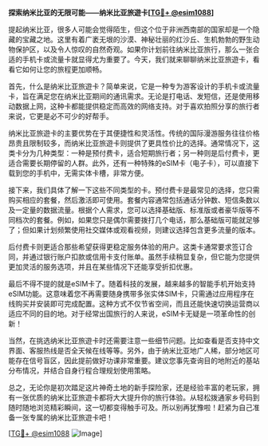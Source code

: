 **探索纳米比亚的无限可能——纳米比亚旅遊卡[[TG💪+ @esim1088](https://t.me/s/esim1088)]**

提起纳米比亚，很多人可能会觉得陌生，但这个位于非洲西南部的国家却是一个隐藏的宝藏之地。这里有着广袤无垠的沙漠、神秘壮丽的红沙丘、生机勃勃的野生动物保护区，以及令人惊叹的自然奇观。如果你计划前往纳米比亚旅行，那么一张合适的手机卡或流量卡就显得尤为重要了。今天，我们就来聊聊纳米比亚旅遊卡，看看它如何让您的旅程更加顺畅。

首先，什么是纳米比亚旅遊卡？简单来说，它是一种专为游客设计的手机卡或流量卡，旨在满足您在纳米比亚期间的通讯需求。无论是打电话、发短信，还是使用移动数据上网，这种卡都能提供稳定而高效的网络支持。对于喜欢拍照分享的旅行者来说，它更是必不可少的好帮手。

纳米比亚旅遊卡的主要优势在于其便捷性和灵活性。传统的国际漫游服务往往价格昂贵且限制较多，而纳米比亚旅遊卡则提供了更具性价比的选择。通常情况下，这类卡分为几种类型：一种是预付费卡，适合短期旅行者；另一种则是后付费卡，更适合需要长期停留的人群。此外，还有一种特殊的eSIM卡（电子卡），可以直接下载到您的手机中，无需实体卡槽，非常方便。

接下来，我们具体了解一下这些不同类型的卡。预付费卡是最常见的选择，您只需购买相应的套餐，然后激活即可使用。套餐内容通常包括通话分钟数、短信条数以及一定量的数据流量。根据个人需求，您可以选择基础版、标准版或者豪华版等不同档次的套餐。例如，如果您只是偶尔需要拨打几个电话，那么基础版可能就足够了；但如果计划频繁使用社交媒体或观看视频，则建议选择包含更多流量的版本。

后付费卡则更适合那些希望获得更稳定服务体验的用户。这类卡通常要求签订合同，并通过银行账户扣款或信用卡支付账单。虽然手续稍显复杂，但它能为您提供更加灵活的服务选项，并且在某些情况下还能享受折扣优惠。

最后不得不提的就是eSIM卡了。随着科技的发展，越来越多的智能手机开始支持eSIM功能。这意味着您不再需要随身携带多张实体SIM卡，只需通过应用程序在线购买并安装即可完成配置。这种方式不仅节省空间，而且还能快速切换运营商以适应不同的目的地。对于经常出国旅行的人来说，eSIM卡无疑是一项革命性的创新！

当然，在挑选纳米比亚旅遊卡时还需要注意一些细节问题。比如查看是否支持中文界面、客服热线是否全天候在线等等。另外，由于纳米比亚地广人稀，部分地区可能存在信号盲区，因此提前做好功课非常重要。建议您事先查询目的地附近的基站分布情况，并结合自身行程合理规划使用策略。

总之，无论你是初次踏足这片神奇土地的新手探险家，还是经验丰富的老玩家，拥有一张优质的纳米比亚旅遊卡都将大大提升你的旅行体验。从轻松拨通家乡号码到随时随地浏览精彩瞬间，这一切都变得触手可及。所以别再犹豫啦！赶紧为自己准备一张专属的纳米比亚旅遊卡吧！

[[TG💪+ @esim1088](https://t.me/s/esim1088) ![Image](https://i.postimg.cc/4NQfJmqS/Snipaste-2025-05-13-00-14-12.png)]